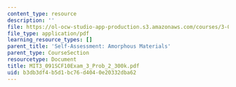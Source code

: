 ```yaml
---
content_type: resource
description: ''
file: https://ol-ocw-studio-app-production.s3.amazonaws.com/courses/3-091sc-introduction-to-solid-state-chemistry-fall-2010/b3db3df4b5d1bc76d4040e20332dba62_MIT3_091SCF10Exam_3_Prob_2_300k.pdf
file_type: application/pdf
learning_resource_types: []
parent_title: 'Self-Assessment: Amorphous Materials'
parent_type: CourseSection
resourcetype: Document
title: MIT3_091SCF10Exam_3_Prob_2_300k.pdf
uid: b3db3df4-b5d1-bc76-d404-0e20332dba62
---
```

